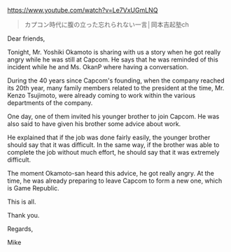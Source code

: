 https://www.youtube.com/watch?v=Le7VxUGmLNQ

> カプコン時代に腹の立った忘れられない一言│岡本吉起塾ch

Dear friends,

Tonight, Mr. Yoshiki Okamoto is sharing with us a story when he got really angry while he was still at Capcom. He says that he was reminded of this incident while he and Ms. OkanP where having a conversation.

During the 40 years since Capcom's founding, when the company reached its 20th year, many family members related to the president at the time, Mr. Kenzo Tsujimoto, were already coming to work within the various departments of the company. 

One day, one of them invited his younger brother to join Capcom. He was also said to have given his brother some advice about work. 

He explained that if the job was done fairly easily, the younger brother should say that it was difficult. In the same way, if the brother was able to complete the job without much effort, he should say that it was extremely difficult.

The moment Okamoto-san heard this advice, he got really angry. At the time, he was already preparing to leave Capcom to form a new one, which is Game Republic. 

This is all.

Thank you.

Regards,

Mike
